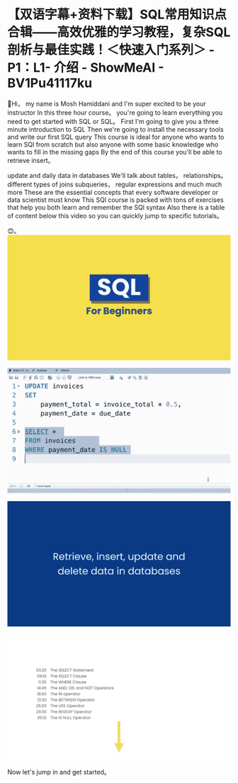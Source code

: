 # 【双语字幕+资料下载】SQL常用知识点合辑——高效优雅的学习教程，复杂SQL剖析与最佳实践！＜快速入门系列＞ - P1：L1- 介绍 - ShowMeAI - BV1Pu41117ku

🎼Hi， my name is Mosh Hamiddani and I'm super excited to be your instructor In this three hour course。 you're going to learn everything you need to get started with SQL or SQL。 First I'm going to give you a three minute introduction to SQL Then we're going to install the necessary tools and write our first SQL query This course is ideal for anyone who wants to learn SQl from scratch but also anyone with some basic knowledge who wants to fill in the missing gaps By the end of this course you'll be able to retrieve insert。

 update and daily data in databases We'll talk about tables， relationships。 different types of joins subqueries， regular expressions and much much more These are the essential concepts that every software developer or data scientist must know This SQl course is packed with tons of exercises that help you both learn and remember the SQl syntax Also there is a table of content below this video so you can quickly jump to specific tutorials。

😊。![](img/6d073b334389f003f5556b89c2c0cc1e_1.png)

![](img/6d073b334389f003f5556b89c2c0cc1e_2.png)

![](img/6d073b334389f003f5556b89c2c0cc1e_3.png)

![](img/6d073b334389f003f5556b89c2c0cc1e_4.png)

Now let's jump in and get started。